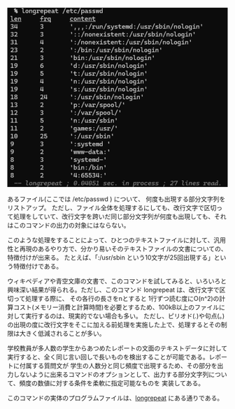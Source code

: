 ![あるファイルの中身について、何度も出現する部分文字列を一覧にする](img1LRpasswd.png)

あるファイル(ここでは /etc/passwd ) について、 何度も出現する部分文字列をリストアップ。
ただし、ファイル全体を処理するにしても、改行文字で区切って処理をしていて、改行文字を跨いだ同じ部分文字列が何度も出現しても、それはこのコマンドの出力の対象にはならない。      

このような処理をすることによって、ひとつのテキストファイルに対して、汎用性と再現のあるやり方で、分かり易いそのテキストファイルの文書についての、特徴付けが出来る。
たとえば、「:/usr/sbin という10文字が25回出現する」という特徴付けである。

ウィキペディアや青空文庫の文書で、このコマンドを試してみると、いろいろと興味深い結果が得られる。ただし、このコマンド longrepeat は、改行文字で区切って処理する際に、
その各行の長さをnとすると 1行ずつ読む度にO(n^2)の計算コスト(メモリー消費と計算時間)を必要とするため、100kB以上のファイルに対して実行するのは、現実的でない場合も多い。
ただし、ピリオド(.)や句点(。) の出現の度に改行文字をそこに加える前処理を実施した上で、処理するとその制限は大きく低減されることが多い。

学校教員が多人数の学生からあつめたレポートの文面のテキストデータに対して実行すると、全く同じ言い回しで長いものを検出することが可能である。レポートに付属する質問文が
学生の人数分と同じ頻度で出現するため、その部分を出力しないように出来るコマンドのオプションとして、出力する部分文字列について、頻度の数値に対する条件を柔軟に指定可能なものを
実装してある。 

このコマンドの実体のプログラムファイルは、[longrepeat](longrepeat) にある通りである。    
